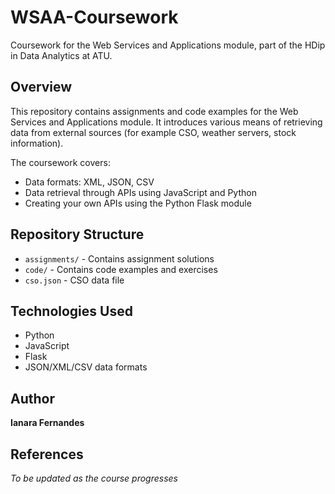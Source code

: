 # WSAA-Coursework

Coursework for the Web Services and Applications module, part of the HDip in Data Analytics at ATU.

## Overview

This repository contains assignments and code examples for the Web Services and Applications module. It introduces various means of retrieving data from external sources (for example CSO, weather servers, stock information). 

The coursework covers:
- Data formats: XML, JSON, CSV
- Data retrieval through APIs using JavaScript and Python
- Creating your own APIs using the Python Flask module

## Repository Structure

- `assignments/` - Contains assignment solutions
- `code/` - Contains code examples and exercises
- `cso.json` - CSO data file

## Technologies Used

- Python
- JavaScript
- Flask
- JSON/XML/CSV data formats

## Author

**Ianara Fernandes**

## References

*To be updated as the course progresses*